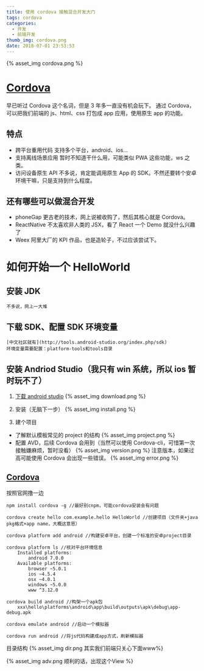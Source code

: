 ```yaml
---
title: 使用 cordova 接触混合开发大门
tags: cordova
categories:
  - 开发
  - 前端开发
thumb_img: cordova.png
date: 2018-07-01 23:53:53
---
```


{% asset_img cordova.png %}

# [Cordova](http://cordova.apache.org/)

早已听过 Cordova 这个名词，但是 3 年多一直没有机会玩下。
通过 Cordova，可以把我们前端的 js、html、css 打包成 app 应用，使用原生 app 的功能。

## 特点

- 跨平台重用代码
  支持多个平台，android、ios...
- 支持离线场景应用
  暂时不知道干什么用，可能类似 PWA 这些功能，ws 之类。
- 访问设备原生 API
  不多说，肯定能调用原生 App 的 SDK。不然还要转个安卓环境干嘛，只是支持到什么程度。

## 还有哪些可以做混合开发

- phoneGap
  更古老的技术，网上说被收购了，然后其核心就是 Cordova。
- ReactNative
  不太喜欢非人类的 JSX，看了 React 一个 Demo 就没什么兴趣了
- Weex
  阿里大厂的 KPI 作品，也是造轮子，不过应该尝试下。

# 如何开始一个 HelloWorld

## 安装 JDK

    不多说，网上一大堆

## 下载 SDK、配置 SDK 环境变量

    [中文社区就有](http://tools.android-studio.org/index.php/sdk)
    环境变量需要配置：platform-tools和tools目录

## 安装 Andriod Studio（我只有 win 系统，所以 ios 暂时玩不了）

1. [下载 android studio](https://developer.android.google.cn/studio/)
   {% asset_img download.png %}

2. 安装（无脑下一步）
   {% asset_img install.png %}

3. 建个项目

- 了解默认模板常见的 project 的结构
  {% asset_img project.png %}
- 配置 AVD，后续 Cordova 会用到（当然可以使用 Cordova-cli，可惜第一次接触嫌麻烦，暂时没看）
  {% asset_img version.png %}
  注意版本，如果过高可能使用 Cordova 会出现一些错误。
  {% asset_img error.png %}

## [Cordova](http://cordova.apache.org/docs/en/latest/guide/cli/index.html)

按照官网撸一边

```
npm install cordova -g //最好别cnpm，可能cordova安装会有问题

cordova create hello com.example.hello HelloWorld //创建项目（文件夹+java pkg格式+app name，大概这意思）

cordova platform add android //构建安卓平台，创建一个标准的安卓project目录

cordova platform ls //核对平台环境信息
    Installed platforms:
        android 7.0.0
    Available platforms:
        browser ~5.0.1
        ios ~4.5.4
        osx ~4.0.1
        windows ~5.0.0
        www ^3.12.0

cordova build android //构架一个apk包
    xxx\hello\platforms\android\app\build\outputs\apk\debug\app-debug.apk

cordova emulate android //启动一个模拟器

cordova run android //将js代码构建成app方式，刷新模拟器
```

目录结构
{% asset_img dir.png 其实我们前端只关心下面www%}

{% asset_img adv.png 顺利的话，出现这个View %}
